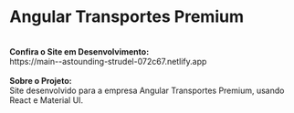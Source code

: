 # Angular Transportes Premium
<br>
<strong> Confira o Site em Desenvolvimento: </strong>
<br>
https://main--astounding-strudel-072c67.netlify.app 
<br>
<br>
<strong> Sobre o Projeto: </strong> 
<br>
Site desenvolvido para a empresa Angular Transportes Premium, usando React e Material UI.
